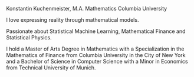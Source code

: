 Konstantin Kuchenmeister, M.A. Mathematics Columbia University

I love expressing reality through mathematical models.

Passionate about Statistical Machine Learning, Mathematical Finance and Statistical Physics. 

I hold a Master of Arts Degree in Mathematics with a Specialization in the Mathematics of Finance from Columbia University in the City of New York and a Bachelor of Science in Computer Science with a Minor in Economics from Technical University of Munich.
